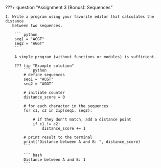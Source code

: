 

???+ question "Assignment 3 (Bonus): Sequences"

    1. Write a program using your favorite editor that calculates the distance
       between two sequences.

        ``` python
        seq1 = "ACGT"
        seq2 = "AGGT"
        ```

        A simple program (without functions or modules) is sufficient.

        ??? tip "Example solution"
            ``` python
            # define sequences
            seq1 = "ACGT"
            seq2 = "AGGT"

            # initiate counter
            distance_score = 0

            # for each character in the sequences
            for c1, c2 in zip(seq1, seq2):

                # if they don't match, add a distance point
                if c1 != c2:
                    distance_score += 1
                
            # print result to the terminal
            print("Distance between A and B: ", distance_score)
            ```

            ``` bash
            Distance between A and B: 1
            ```
